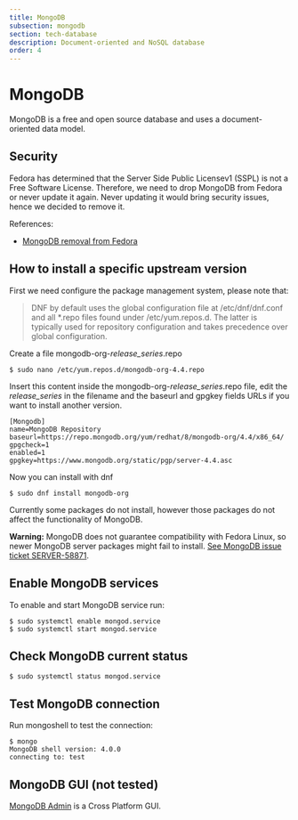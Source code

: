 ```yaml
---
title: MongoDB
subsection: mongodb
section: tech-database
description: Document-oriented and NoSQL database
order: 4
---
```


# MongoDB 

MongoDB is a free and open source database and uses a document-oriented data model.

## Security

Fedora has determined that the Server Side Public Licensev1 (SSPL) is not a Free Software License. Therefore, we need to drop MongoDB from Fedora or never update it again. Never updating it would bring security issues, hence we decided to remove it.

References:
* [MongoDB removal from Fedora](https://fedoraproject.org/wiki/Changes/MongoDB_Removal)

## How to install a specific upstream version

First we need configure the package management system, please note that:

> DNF by default uses the global configuration file at /etc/dnf/dnf.conf and all \*.repo files found under /etc/yum.repos.d. The
latter is typically used for repository configuration and takes precedence over global configuration.

Create a file mongodb-org-*release_series*.repo

```console
$ sudo nano /etc/yum.repos.d/mongodb-org-4.4.repo
```

Insert this content inside the mongodb-org-*release_series*.repo file, edit the *release_series* in the filename and the baseurl and gpgkey fields URLs if you want to install another version.

```
[Mongodb]
name=MongoDB Repository
baseurl=https://repo.mongodb.org/yum/redhat/8/mongodb-org/4.4/x86_64/
gpgcheck=1
enabled=1
gpgkey=https://www.mongodb.org/static/pgp/server-4.4.asc
```

Now you can install with dnf

```console
$ sudo dnf install mongodb-org
```

Currently some packages do not install, however those packages do not affect the functionality of MongoDB.

**Warning:** MongoDB does not guarantee compatibility with Fedora Linux, so newer MongoDB server packages might fail to install. [See MongoDB issue ticket SERVER-58871](https://jira.mongodb.org/browse/SERVER-58870).

## Enable MongoDB services

To enable and start MongoDB service run:

```console
$ sudo systemctl enable mongod.service
$ sudo systemctl start mongod.service
```

## Check MongoDB current status

```console
$ sudo systemctl status mongod.service
```

## Test MongoDB connection

Run mongoshell to test the connection:

```console
$ mongo
MongoDB shell version: 4.0.0
connecting to: test
```

## MongoDB GUI (not tested)

[MongoDB Admin](https://github.com/hatamiarash7/MongoDB_Admin/wiki/1.-Getting-Start) is a Cross Platform GUI.

